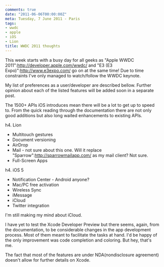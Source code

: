 ```yaml
---
comments: true
date: "2011-06-06T00:00:00Z"
meta: Tuesday, 7 June 2011 - Paris
tags:
- wwdc
- apple
- iOS
- Lion
title: WWDC 2011 thoughts
---
```


This week starts with a busy day for all geeks as "Apple WWDC 2011":http://developer.apple.com/wwdc/ and "E3 (E3 Expo)":http://www.e3expo.com/ go on at the same time! Due to time constraints I've only managed to watch/follow the WWDC keynote. 

My list of preferences as a user/developer are described bellow. Further opinion about each of the listed features will be added soon in a separate post.

The 1500+ APIs iOS introduces mean there will be a lot to get up to speed to. From the quick reading through the documentation there are not only good additions but also long waited enhancements to existing APIs.

h4. Lion

* Multitouch gestures
* Document versioning
* AirDrop
* Mail - not sure about this one. Will it replace "Sparrow":http://sparrowmailapp.com/ as my mail client? Not sure.
* Full-Screen Apps

h4. iOS 5

* Notification Center - Android anyone?
* Mac/PC free activation
* Wireless Sync
* iMessage
* iCloud
* Twitter integration

I'm still making my mind about iCloud.

I have yet to test the Xcode Developer Preview but there seems, again, from the documentation, to be considerable changes in the app development process. Most of them meant to facilitate the tasks at hand. I'd be happy of the only improvement was code completion and coloring. But hey, that's me.

The fact that most of the features are under NDA(nondisclosure agreement) doesn't allow for further details on Xcode.
